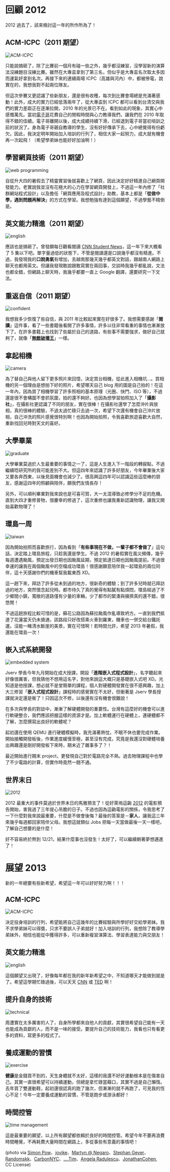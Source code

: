 <!--
[date]: 2013-01-01
[title]: 回顧 2012 與展望 2013
[name]: look-back-2012-and-look-ahead-2013
[tag]: 
[photo]: http://i.minus.com/jwqkLcubyInDd.jpeg
-->

回顧 2012
=========

2012 過去了，該來檢討這一年的所作所為了！

ACM-ICPC（2011 期望）
--------

![ACM-ICPC][p1]

只能說搞砸了，除了比賽前一個月有碰一些之外，幾乎都沒練習，沒學習新的演算法沒練題目沒練比賽。雖然在大專盃拿到了第三名，但似乎是大專盃名次取太多因而運氣好拿到名次。再接下來的連續兩場 ICPC（高雄與河內）中，都被慘電，說實在的，我想我對不起兩位隊友。

但這次參賽又更認識了些新朋友，還是很有收穫，每次到比賽會場總是充滿著感動！此外，成大的實力已經低落兩年了，從大專盃到 ICPC 都可以看到台清交與我們的實力差距正在逐漸拉開，2010 年的光景已不在。看到如此的現象，其實心中感慨萬先。當初[電子哥][1]花費自己的閒暇時間與心力教導我們，讓我們在 2010 年取得不錯的佳績。電子哥離開以後，成大成績持續下滑，已經退到電子哥當初培訓之前的狀況了。身為電子哥親自教導的學生，沒有好好傳承下去，心中總覺得有份虧欠。因此，我決定明年開始加入培訓的行列了，相信大家一起努力，成大就有機會再一次起飛！（希望學弟妹也能好好加油啊！）

學習網頁技術（2011 期望）
-----------

![web programming][p2]

自從升大四的暑假去了精靈實習後就喜歡上了網頁，因此決定好好精進自己網頁開發能力。老實說我並沒有花極大的心力在學習網頁開發上，不過這一年內修了「社群網站程式設計」以及擔任「網頁應用及程式設計」助教，基本上都是「**從做中學，遇到問題再解決**」的方式在學習。我想勉強有達到這個願望，不過學藝不精倒是。

英文能力精進（2011 期望）
-----------

![english][p3]

應該也是搞砸了。曾發願每日觀看閱讀 [CNN Student News][2]，這一年下來大概看了 5 集以下吧。單字量過低的狀態下，不管是閱讀還是口說幾乎都沒有精進。不過，我發現我的**口說勇氣**有增加，去越南那幾天幾乎都英文對話，跟越南人網路上聊天也都用英文。但讓我發現敢說跟敢寫實在兩回事，交談時我幾乎都亂說，文法也都全錯，但網路上聊天時，我幾乎都要一直上 Google 翻譯，還要研究一下文法。

重返自信（2011 期望）
---------

![confident][p4]

我想我多少恢復了些自信，與 2011 年比較起來實在好很多了。我想需要感謝「**閱讀**」這件事，看了一些書籍後看開了許多事情，許多以往非常看重的事情也漸漸放下了。在許多書籍上也找到了些屬於自己的道路，有些事不需要強求，做好自己就夠了，就像「[**無敵破壞王**][3]」一樣。

拿起相機
--------

![camera][p5]

為了替自己與他人留下更多照片來回憶，決定買台相機，從此進入相機坑…。買相機的另一個理由是想拍下好的照片，希望哪天自己 blog 用的圖是自己拍的！在這一年內，因為買了相機學習了許多照相的基本原理（光圈、快門、ISO 等），不過還是很不會構圖不會抓氛圍，拍的還不夠好。也因為想學習拍照加入了「**攝影社**」，在攝影社更認識了不同的朋友，實在很棒！在攝影社還學了怎麼沖片與放相，真的很棒的體驗，不過太過忙碌只去過一次，希望下次還有機會自己沖片放相，自己沖洗的照片感覺很特別啊！也因為開始拍照，令我喜歡旅遊喜歡大自然，重新找回兒時對天文的喜好。

大學畢業
--------

![graduate][p6]

大學畢業莫過於人生最重要的事情之一了，這是人生進入下一階段的轉捩點，不過繼續唸研究所的我可能差別不大。但這四年來認識了許多好朋友，今年畢業後大家又要各奔西東，以後見面機會也減少了。很高興這四年可以認識這些這麼棒的朋友，感謝這四年的照顧與陪伴，願我們友情長存！

另外，可以順利畢業對我來說也是可喜可賀，大一太混導致必修學分不足的危機。直到大四才重修普物，很慶幸的修過了，這次重修也讓我重新認識物理，讓我又開始喜歡物理了！

環島一周
--------

![taiwan][p7]

因為開始拍照而喜歡旅行，因為看到「**有些事現在不做，一輩子都不會做了**」這句話，決定踏上環島旅程，只趁我還是學生。不過 2012 的暑假實在風災頻傳，幾乎每週遭遇颱風，預定出發日期也因颱風延期，預定抵達日期也因颱風提前。不過很幸運的讓我在兩個颱風中的空檔成功環島！很感謝願意陪伴我一起環島的兩位同伴，這十天感謝你們的機車幫我載東西 XD。

這一趟下來，拜訪了許多從未到過的地方，很新奇的體驗；到了許多兒時就已拜訪過的地方，突然懷念起兒時。都市待久了真的覺得有點膩有點煩悶，環島經過了不少鄉間小鎮，寬敞的道路僅有少量的車輛，少了都市的緊湊與擁擠真的還不錯，很悠閒！

不過這趟旅程比較可惜的是，蘇花公路因為蘇拉颱風作亂導致坍方。一直到我們抵達了花蓮當天仍未搶通，該路段只好改搭乘火車到羅東，機車也一併交給台鐵託運。沒能一睹清水斷崖的美景，實在可惜啊！若時間允許，希望 2013 年暑假，我還能在環島一次！

嵌入式系統開發
--------------

![embedded system][p8]

Jserv 學長今年九月開始在成大授課，開設「**進階嵌入式程式設計**」，名字聽起來好像很厲害，但我猜他不想用這名字，對他來說這大概只是基礎嵌入式吧 XD。光知道是他授課，想必就不是堂簡單的課程，個人對硬體開發實在很不感興趣，加上大三修習「**嵌入式程式設計**」課程時的感覺實在不太好，但衝著是 Jserv 學長授課就決定還是衝了！只因這次不修，以後還有沒有機會很難說！

在多次與學長的對談中，漸漸了解硬體開發的重要性。台灣有這麼好的機會可以進行軟硬整合，我們應該把握這樣的資源才是。加上軟體運行在硬體上，連硬體都不了解，怎麼撰寫出良好的軟體呢？

起初還在使用 QEMU 進行硬體模擬時，我充滿著熱忱，不眠不休也要完成作業。開始接觸開發板後，作業進度緩慢至極，甚至沒有完成，究竟是我還沒對硬體培養出興趣還是剛好開發板下來時，期末近了雜事多了？！

最近開始進行期末 project，更發現自己對於電路完全不熟。過去物理課程中也學了不少電路的計算，但實作時竟然一翹不通。


世界末日
--------

![2012][p9]

2012 最重大的事件莫過於世界末日的馬雅預言了！從好萊塢這齣 [2012][4] 的電影預告開始，害我過了三年提心吊膽的日子。不過也因為這齣電影的關係，令我思考了一下什麼對我來說最重要，什麼是不做會後悔？最後的答案是－**家人**，讓我這三年來幾乎每週都回家陪伴父母。我想這就類似 Jobs 把每一天當做最後一天一樣吧，了解自己想要的是什麼！

好不容易終於熬到 12/21，結果什麼事也沒發生！太好了，可以繼續朝著夢想邁進了！

展望 2013
=========

新的一年總要有些新希望，希望這一年可以好好努力啊！！！

ACM-ICPC
-------------

![ACM-ICPC][p1]

決定投身培訓的行列，希望能將自己這幾年的比賽經驗與所學好好交給學弟妹。我不求學弟妹可以得獎，只求不要誤人子弟就好！加入培訓的行列，我想除了教導學弟妹外，相信也能從中獲得許多，可以重新複習演算法、學習表達能力與交朋友！

英文能力精進
---------------

![english][p10]

這個願望又出現了，好像每年都在我的新年新希望之中，不知道哪天才能做到就是了。希望這學期忙碌過後，可以天天 [CNN][2] 或 [TED][5] 啊！

提升自身的技術
------------------

![technical][p11]

周遭實在太多厲害的人了，自身所學都來自他人的貢獻，其實很希望自己能有一天也能成為貢獻的人，而不是一味的接受。要提升自己的技術能力，我看也只有看更多的資料，寫更多的程式了。

養成運動的習慣
-------------------

![exercise][p12]

**健康**是金錢買不到的，天生身體就不太好，這樣的我還不好好運動根本是在傷害自己。其實一直很希望可以持續運動，但總是拿忙碌當藉口，其實不過是自己懶惰。去年買了雙運動鞋，起初還很認真的跑了幾次，但漸漸的就不再跑了，可見我的恆心不足！今年一定要養成運動的習慣，不管是跑步或游泳都好！

時間控管
----------------

![time management][p13]

這是最重要的願望，以上所有願望都依賴於良好的時間控管。希望今年不要再浪費時間睡覺，不再耗費大量時間在網路上，多從事些有意義的事情吧！

(photo via [Simon Pow][6]、[jovike][7]、[Martyn @ Negaro][8]、[Stephan Geyer][9]、[Randomskk][10]、[CarbonNYC][11]、[....Tim][12]、[Angela Radulescu][13]、[JonathanCohen][14], CC License)

[1]: http://electron.pixnet.net/blog
[2]: http://edition.cnn.com/studentnews/index.html
[3]: http://www.atmovies.com.tw/movie/fwen51772341/
[4]: http://app.atmovies.com.tw/movie/movie.cfm?action=filmdata&film_id=f1en11190080
[5]: http://www.ted.com/

[6]: http://www.flickr.com/photos/simonpow/252312738/
[7]: http://www.flickr.com/photos/jvk/19894053/
[8]: http://www.flickr.com/photos/42000933@N02/3872819536/
[9]: http://www.flickr.com/photos/stephangeyer/6749851797/
[10]: http://www.flickr.com/photos/randomskk/2809589246/
[11]: http://www.flickr.com/photos/carbonnyc/4761331134/
[12]: http://www.flickr.com/photos/tim_norris/2495859684/
[13]: http://www.flickr.com/photos/walkingthedeepfield/3031567278/
[14]: http://www.flickr.com/photos/jonathancohen/5182704100/


[p1]: http://i.minus.com/jo4qAbQGMhvzZ.jpeg
[p2]: http://i.minus.com/jeQR2nrx3UUA6.jpeg
[p3]: http://i.minus.com/jQh27TEOtw1Hy.jpeg
[p4]: http://i.minus.com/jev3TSbgQSuwg.jpeg
[p5]: http://i.minus.com/jUj2wVWEOzb0j.jpeg
[p6]: http://i.minus.com/j4EDYFzAbtV6K.jpeg
[p7]: http://i.minus.com/jQ52FbwnmkGO0.jpeg
[p8]: http://i.minus.com/jgzXPYHFssN9Y.jpeg
[p9]: http://i.minus.com/j3z7VaMMAjjoy.jpeg
[p10]: http://i.minus.com/jdCNTTGhTcv6E.jpeg
[p11]: http://i.minus.com/jbTFTzQ8JAlUo.jpeg
[p12]: http://i.minus.com/jgYmfh3bAxJ9Y.jpeg
[p13]: http://i.minus.com/jGaamchu2ooFd.jpeg

